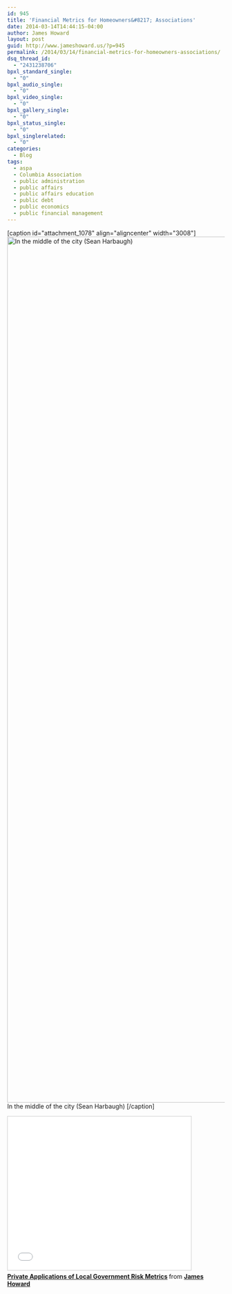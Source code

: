 ```yaml
---
id: 945
title: 'Financial Metrics for Homeowners&#8217; Associations'
date: 2014-03-14T14:44:15-04:00
author: James Howard
layout: post
guid: http://www.jameshoward.us/?p=945
permalink: /2014/03/14/financial-metrics-for-homeowners-associations/
dsq_thread_id:
  - "2431238706"
bpxl_standard_single:
  - "0"
bpxl_audio_single:
  - "0"
bpxl_video_single:
  - "0"
bpxl_gallery_single:
  - "0"
bpxl_status_single:
  - "0"
bpxl_singlerelated:
  - "0"
categories:
  - Blog
tags:
  - aspa
  - Columbia Association
  - public administration
  - public affairs
  - public affairs education
  - public debt
  - public economics
  - public financial management
---
```

[caption id="attachment_1078" align="aligncenter" width="3008"]<a href="https://jameshoward.us/wp-content/uploads/2014/03/DSC_0115-1.jpg"><img src="https://jameshoward.us/wp-content/uploads/2014/03/DSC_0115-1.jpg" alt="In the middle of the city (Sean Harbaugh) " width="3008" height="2000" class="size-full wp-image-1078" /></a> In the middle of the city (Sean Harbaugh) [/caption]

<iframe src="//www.slideshare.net/slideshow/embed_code/32319889" width="425" height="355" frameborder="0" marginwidth="0" marginheight="0" scrolling="no" style="border:1px solid #CCC; border-width:1px; margin-bottom:5px; max-width: 100%;" allowfullscreen> </iframe> <div style="margin-bottom:5px"> <strong> <a href="//www.slideshare.net/jameshoward/private-applications-of" title="Private Applications of Local Government Risk Metrics" target="_blank">Private Applications of Local Government Risk Metrics</a> </strong> from <strong><a href="//www.slideshare.net/jameshoward" target="_blank">James Howard</a></strong> </div>
